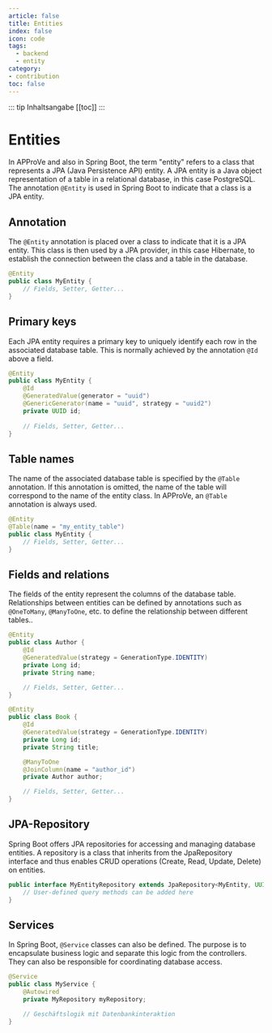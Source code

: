 ```yaml
---
article: false
title: Entities
index: false
icon: code
tags:
  - backend
  - entity
category:
- contribution
toc: false
---
```


<!-- more -->
::: tip Inhaltsangabe
[[toc]]
:::

# Entities
In APProVe and also in Spring Boot, the term "entity" refers to a class that represents a JPA (Java Persistence API) entity.
A JPA entity is a Java object representation of a table in a relational database, in this case PostgreSQL.
The annotation ``@Entity`` is used in Spring Boot to indicate that a class is a JPA entity.

## Annotation
The ``@Entity`` annotation is placed over a class to indicate that it is a JPA entity.
This class is then used by a JPA provider, in this case Hibernate, to establish the connection between the class and a table in the database.

````java
@Entity
public class MyEntity {
    // Fields, Setter, Getter...
}

````

## Primary keys
Each JPA entity requires a primary key to uniquely identify each row in the associated database table.
This is normally achieved by the annotation ``@Id`` above a field.

````java
@Entity
public class MyEntity {
    @Id
    @GeneratedValue(generator = "uuid")
    @GenericGenerator(name = "uuid", strategy = "uuid2")
    private UUID id;
    
    // Fields, Setter, Getter...
}
````

## Table names
The name of the associated database table is specified by the ``@Table`` annotation.
If this annotation is omitted, the name of the table will correspond to the name of the entity class. In APProVe, an ``@Table`` annotation is always used.

````java 
@Entity
@Table(name = "my_entity_table")
public class MyEntity {
    // Fields, Setter, Getter...
}

````

## Fields and relations
The fields of the entity represent the columns of the database table.
Relationships between entities can be defined by annotations such as ``@OneToMany``, ``@ManyToOne``, etc. to define the relationship between different tables..

````java
@Entity
public class Author {
    @Id
    @GeneratedValue(strategy = GenerationType.IDENTITY)
    private Long id;
    private String name;

    // Fields, Setter, Getter...
}

@Entity
public class Book {
    @Id
    @GeneratedValue(strategy = GenerationType.IDENTITY)
    private Long id;
    private String title;

    @ManyToOne
    @JoinColumn(name = "author_id")
    private Author author;

    // Fields, Setter, Getter...
}

````

## JPA-Repository
Spring Boot offers JPA repositories for accessing and managing database entities.
A repository is a class that inherits from the JpaRepository interface and thus enables CRUD operations (Create, Read, Update, Delete) on entities.

````java
public interface MyEntityRepository extends JpaRepository<MyEntity, UUID> {
    // User-defined query methods can be added here
}

````

## Services
In Spring Boot, ``@Service`` classes can also be defined. The purpose is to encapsulate business logic and separate this logic from the controllers.
They can also be responsible for coordinating database access.

````java
@Service
public class MyService {
    @Autowired
    private MyRepository myRepository;

    // Geschäftslogik mit Datenbankinteraktion
}
````